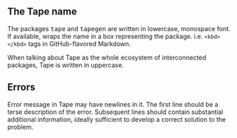 ## The Tape name

The packages <kbd>tape</kbd> and <kbd>tapegen</kbd> are written in lowercase, monospace font.
If available, wraps the name in a box representing the package. i.e. `<kbd></kbd>` tags in GitHub-flavored Markdown.

When talking about Tape as the whole ecosystem of interconnected packages, Tape is written in uppercase.

## Errors

Error message in Tape may have newlines in it.
The first line should be a terse description of the error.
Subsequent lines should contain substantial additional information, ideally sufficient to develop a correct solution to the problem.
